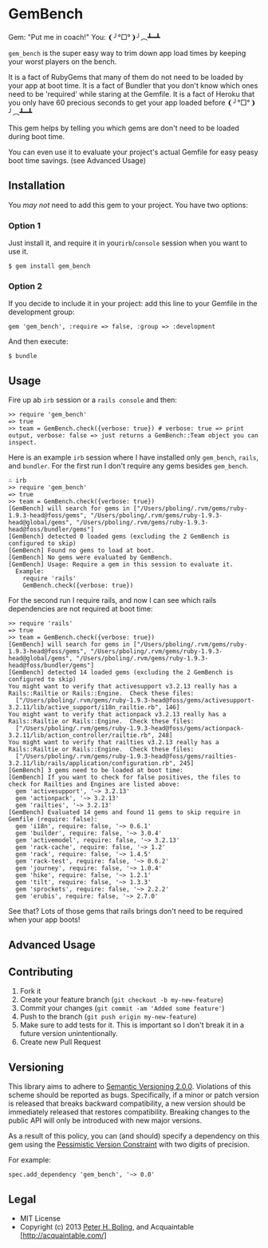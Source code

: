 # GemBench

Gem: "Put me in coach!"
You: ❨╯°□°❩╯︵┻━┻

`gem_bench` is the super easy way to trim down app load times by keeping your worst players on the bench.

It is a fact of RubyGems that many of them do not need to be loaded by your app at boot time.
It is a fact of Bundler that you don't know which ones need to be 'required' while staring at the Gemfile.
It is a fact of Heroku that you only have 60 precious seconds to get your app loaded before ❨╯°□°❩╯︵┻━┻

This gem helps by telling you which gems are don't need to be loaded during boot time.

You can even use it to evaluate your project's actual Gemfile for easy peasy boot time savings. (see Advanced Usage)

## Installation

You *may not* need to add this gem to your project.  You have two options:

### Option 1

Just install it, and require it in your`irb`/`console` session when you want to use it.

    $ gem install gem_bench


### Option 2

If you decide to include it in your project: add this line to your Gemfile in the development group:

    gem 'gem_bench', :require => false, :group => :development

And then execute:

    $ bundle


## Usage

Fire up ab `irb` session or a `rails console` and then:

    >> require 'gem_bench'
    => true
    >> team = GemBench.check({verbose: true}) # verbose: true => print output, verbose: false => just returns a GemBench::Team object you can inspect.

Here is an example `irb` session where I have installed only `gem_bench`, `rails`, and `bundler`.  For the first run I don't require any gems besides `gem_bench`.

    ∴ irb
    >> require 'gem_bench'
    => true
    >> team = GemBench.check({verbose: true})
    [GemBench] will search for gems in ["/Users/pboling/.rvm/gems/ruby-1.9.3-head@foss/gems", "/Users/pboling/.rvm/gems/ruby-1.9.3-head@global/gems", "/Users/pboling/.rvm/gems/ruby-1.9.3-head@foss/bundler/gems"]
    [GemBench] detected 0 loaded gems (excluding the 2 GemBench is configured to skip)
    [GemBench] Found no gems to load at boot.
    [GemBench] No gems were evaluated by GemBench.
    [GemBench] Usage: Require a gem in this session to evaluate it.
      Example:
        require 'rails'
        GemBench.check({verbose: true})

For the second run I require rails, and now I can see which rails dependencies are not required at boot time:

    >> require 'rails'
    => true
    >> team = GemBench.check({verbose: true})
    [GemBench] will search for gems in ["/Users/pboling/.rvm/gems/ruby-1.9.3-head@foss/gems", "/Users/pboling/.rvm/gems/ruby-1.9.3-head@global/gems", "/Users/pboling/.rvm/gems/ruby-1.9.3-head@foss/bundler/gems"]
    [GemBench] detected 14 loaded gems (excluding the 2 GemBench is configured to skip)
    You might want to verify that activesupport v3.2.13 really has a Rails::Railtie or Rails::Engine.  Check these files:
      ["/Users/pboling/.rvm/gems/ruby-1.9.3-head@foss/gems/activesupport-3.2.11/lib/active_support/i18n_railtie.rb", 146]
    You might want to verify that actionpack v3.2.13 really has a Rails::Railtie or Rails::Engine.  Check these files:
      ["/Users/pboling/.rvm/gems/ruby-1.9.3-head@foss/gems/actionpack-3.2.11/lib/action_controller/railtie.rb", 248]
    You might want to verify that railties v3.2.13 really has a Rails::Railtie or Rails::Engine.  Check these files:
      ["/Users/pboling/.rvm/gems/ruby-1.9.3-head@foss/gems/railties-3.2.11/lib/rails/application/configuration.rb", 245]
    [GemBench] 3 gems need to be loaded at boot time:
    [GemBench] If you want to check for false positives, the files to check for Railties and Engines are listed above:
      gem 'activesupport', '~> 3.2.13'
      gem 'actionpack', '~> 3.2.13'
      gem 'railties', '~> 3.2.13'
    [GemBench] Evaluated 14 gems and found 11 gems to skip require in Gemfile (require: false):
      gem 'i18n', require: false, '~> 0.6.1'
      gem 'builder', require: false, '~> 3.0.4'
      gem 'activemodel', require: false, '~> 3.2.13'
      gem 'rack-cache', require: false, '~> 1.2'
      gem 'rack', require: false, '~> 1.4.5'
      gem 'rack-test', require: false, '~> 0.6.2'
      gem 'journey', require: false, '~> 1.0.4'
      gem 'hike', require: false, '~> 1.2.1'
      gem 'tilt', require: false, '~> 1.3.3'
      gem 'sprockets', require: false, '~> 2.2.2'
      gem 'erubis', require: false, '~> 2.7.0'

See that?  Lots of those gems that rails brings don't need to be required when your app boots!

## Advanced Usage



## Contributing

1. Fork it
2. Create your feature branch (`git checkout -b my-new-feature`)
3. Commit your changes (`git commit -am 'Added some feature'`)
4. Push to the branch (`git push origin my-new-feature`)
5. Make sure to add tests for it. This is important so I don't break it in a future version unintentionally.
6. Create new Pull Request

## Versioning

This library aims to adhere to [Semantic Versioning 2.0.0][semver].
Violations of this scheme should be reported as bugs. Specifically,
if a minor or patch version is released that breaks backward
compatibility, a new version should be immediately released that
restores compatibility. Breaking changes to the public API will
only be introduced with new major versions.

As a result of this policy, you can (and should) specify a
dependency on this gem using the [Pessimistic Version Constraint][pvc] with two digits of precision.

For example:

    spec.add_dependency 'gem_bench', '~> 0.0'

[semver]: http://semver.org/
[pvc]: http://docs.rubygems.org/read/chapter/16#page74

## Legal

* MIT License
* Copyright (c) 2013 [Peter H. Boling](http://www.railsbling.com), and Acquaintable [http://acquaintable.com/]

